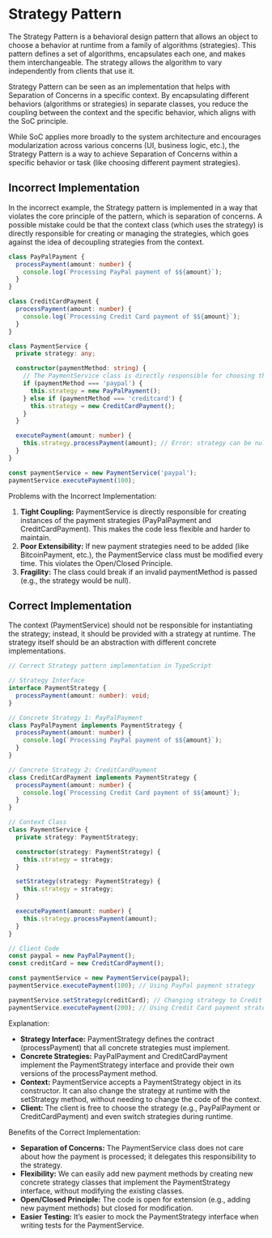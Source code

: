 # Strategy Pattern

The Strategy Pattern is a behavioral design pattern that allows an object to choose a behavior at runtime from a family of algorithms (strategies). This pattern defines a set of algorithms, encapsulates each one, and makes them interchangeable. The strategy allows the algorithm to vary independently from clients that use it.

Strategy Pattern can be seen as an implementation that helps with Separation of Concerns in a specific context. By encapsulating different behaviors (algorithms or strategies) in separate classes, you reduce the coupling between the context and the specific behavior, which aligns with the SoC principle.

While SoC applies more broadly to the system architecture and encourages modularization across various concerns (UI, business logic, etc.), the Strategy Pattern is a way to achieve Separation of Concerns within a specific behavior or task (like choosing different payment strategies).

## Incorrect Implementation

In the incorrect example, the Strategy pattern is implemented in a way that violates the core principle of the pattern, which is separation of concerns. A possible mistake could be that the context class (which uses the strategy) is directly responsible for creating or managing the strategies, which goes against the idea of decoupling strategies from the context.

```ts
class PayPalPayment {
  processPayment(amount: number) {
    console.log(`Processing PayPal payment of $${amount}`);
  }
}

class CreditCardPayment {
  processPayment(amount: number) {
    console.log(`Processing Credit Card payment of $${amount}`);
  }
}

class PaymentService {
  private strategy: any;

  constructor(paymentMethod: string) {
    // The PaymentService class is directly responsible for choosing the strategy.
    if (paymentMethod === 'paypal') {
      this.strategy = new PayPalPayment();
    } else if (paymentMethod === 'creditcard') {
      this.strategy = new CreditCardPayment();
    }
  }

  executePayment(amount: number) {
    this.strategy.processPayment(amount); // Error: strategy can be null or undefined
  }
}

const paymentService = new PaymentService('paypal');
paymentService.executePayment(100);
```

Problems with the Incorrect Implementation:

1. **Tight Coupling:** PaymentService is directly responsible for creating instances of the payment strategies (PayPalPayment and CreditCardPayment). This makes the code less flexible and harder to maintain.
2. **Poor Extensibility:** If new payment strategies need to be added (like BitcoinPayment, etc.), the PaymentService class must be modified every time. This violates the Open/Closed Principle.
3. **Fragility:** The class could break if an invalid paymentMethod is passed (e.g., the strategy would be null).

## Correct Implementation

The context (PaymentService) should not be responsible for instantiating the strategy; instead, it should be provided with a strategy at runtime. The strategy itself should be an abstraction with different concrete implementations.

```ts
// Correct Strategy pattern implementation in TypeScript

// Strategy Interface
interface PaymentStrategy {
  processPayment(amount: number): void;
}

// Concrete Strategy 1: PayPalPayment
class PayPalPayment implements PaymentStrategy {
  processPayment(amount: number) {
    console.log(`Processing PayPal payment of $${amount}`);
  }
}

// Concrete Strategy 2: CreditCardPayment
class CreditCardPayment implements PaymentStrategy {
  processPayment(amount: number) {
    console.log(`Processing Credit Card payment of $${amount}`);
  }
}

// Context Class
class PaymentService {
  private strategy: PaymentStrategy;

  constructor(strategy: PaymentStrategy) {
    this.strategy = strategy;
  }

  setStrategy(strategy: PaymentStrategy) {
    this.strategy = strategy;
  }

  executePayment(amount: number) {
    this.strategy.processPayment(amount);
  }
}

// Client Code
const paypal = new PayPalPayment();
const creditCard = new CreditCardPayment();

const paymentService = new PaymentService(paypal);
paymentService.executePayment(100); // Using PayPal payment strategy

paymentService.setStrategy(creditCard); // Changing strategy to Credit Card
paymentService.executePayment(200); // Using Credit Card payment strategy
```

Explanation:
- **Strategy Interface:** PaymentStrategy defines the contract (processPayment) that all concrete strategies must implement.
- **Concrete Strategies:** PayPalPayment and CreditCardPayment implement the PaymentStrategy interface and provide their own versions of the processPayment method.
- **Context:** PaymentService accepts a PaymentStrategy object in its constructor. It can also change the strategy at runtime with the setStrategy method, without needing to change the code of the context.
- **Client:** The client is free to choose the strategy (e.g., PayPalPayment or CreditCardPayment) and even switch strategies during runtime.

Benefits of the Correct Implementation:
- **Separation of Concerns:** The PaymentService class does not care about how the payment is processed; it delegates this responsibility to the strategy.
- **Flexibility:** We can easily add new payment methods by creating new concrete strategy classes that implement the PaymentStrategy interface, without modifying the existing classes.
- **Open/Closed Principle:** The code is open for extension (e.g., adding new payment methods) but closed for modification.
- **Easier Testing:** It’s easier to mock the PaymentStrategy interface when writing tests for the PaymentService.
